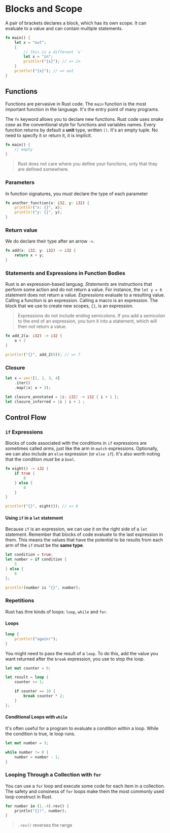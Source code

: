 # Blocks and Scope

A pair of brackets declares a block, which has its own scope. It can evaluate to a value and can contain multiple statements.

```rust
fn main() {
	let x = "out";
	{
		// this is a different `x`
		let x = "in";
		println!("{x}"); // => in
	}
	println!("{x}"); // => out
}
```

## Functions

Functions are pervasive in Rust code. The `main` function is the most important function in the language. It's the entry
point of many programs.

The `fn` keyword allows you to declare new functions. Rust code uses _snake case_ as the conventional style for
functions and variables names. Every function returns by default a **unit** type, written `()`. It's an empty tuple. No
need to specify it or return
it, it is implicit.

```rust
fn main() {
	// empty
}
```

> Rust does not care where you define your functions, only that they are defined somewhere.

### Parameters

In function signatures, you _must_ declare the type of each parameter

```rust
fn another_function(x: i32, y: i32) {
	println!("x: {}", x);
	println!("y: {}", y);
}
```

### Return value

We do declare their type after an arrow `->`.

```rust
fn add(x: i32, y: i32) -> i32 {
	return x + y;
}
```

### Statements and Expressions in Function Bodies

Rust is an expression-based languag. _Statements_ are instructions that perform some action and do not return a value. For instance, the `let y = 6` statement does not return a value. _Expressions_ evaluate to a resulting value. Calling a function is an expression. Calling a macro is an expression. The block that we use to create new scopes, `{}`, is an expression.

> Expressions do not include ending semicolons. If you add a semicolon to the end of an expression, you turn it into a statement, which will then not return a value.

```rust
fn add_2(a: i32) -> i32 {
	a + 2
}

println!("{}", add_2(5)); // => 7
```

### Closure

```rust
let x = vec![1, 2, 3, 4]
    .iter()
    .map(|x| x + 3);

let closure_annotated = |i: i32| -> i32 { i + 1 };
let closure_inferred = |i | i + 1 ;
```

## Control Flow

### `if` Expressions

Blocks of code associated with the conditions in `if` expressions are sometimes called _arms_, just like the arm in `match` expressions. Optionally, we can also include an `else` expression (or `else if`). It's also worth noting that the condition _must_ be a `bool`.

```rust
fn eight() -> i32 {
	if true {
		8
	} else {
		4
	}
}

println!("{}", eight()); // => 8
```

#### Using `if` in a `let` statement

Because `if` is an expression, we can use it on the right side of a `let` statement. Remember that blocks of code evaluate to the last expression in them. This means the values that have the potential to be results from each arm of the `if` must be the **same type**.

```rust
let condition = true;
let number = if condition {
	5
} else {
	6
};

println!(number is "{}", number);
```

### Repetitions

Rust has thre kinds of loops: `loop`, `while` and `for`.

#### Loops

```rust
loop {
	println!("again!");
}
```

You might need to pass the result of a `loop`. To do this, add the value you want returned after the `break` expression, you use to stop the loop.

```rust
let mut counter = 0;

let result = loop {
	counter += 1;

	if counter == 10 {
		break counter * 2;
	}
};
```

#### Conditional Loops with `while`

It's often useful for a program to evaluate a condition within a loop. While the condition is true, le loop runs.

```rust
let mut number = 3;

while number != 0 {
	number = number - 1;
}
```

### Looping Through a Collection with `for`

You can use a `for` loop and execute some code for each item in a collection. The safety and consiness of `for` loops make them the most commonly used loop construct in Rust.

```rust
for number in (1..4).rev() {
	println("{}!", number);
}
```

> `.rev()` reverses the range
